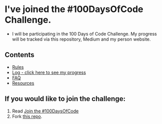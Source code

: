 # I've joined the #100DaysOfCode Challenge.

* I will be participating in the 100 Days of Code Challenge. My progress will be tracked via this repository, Medium and my person website.

## Contents
* [Rules](rules.md)
* [Log - click here to see my progress](log.md)
* [FAQ](FAQ.md)
* [Resources](resources.md)

## If you would like to join the challenge:
1. Read [Join the #100DaysOfCode](https://medium.freecodecamp.com/join-the-100daysofcode-556ddb4579e4)
2. Fork [this repo](https://github.com/Kallaway/100-days-kallaway).